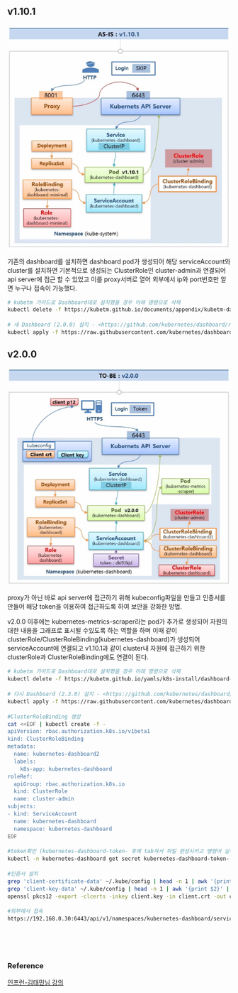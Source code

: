 ## v1.10.1
![dashboard-v1](/devops/kubernetes/image/dashboard-v1.PNG)

기존의 dashboard를 설치하면 dashboard pod가 생성되어 해당 serviceAccount와 cluster를 설치하면 기본적으로 생성되는 ClusterRole인 cluster-admin과 연결되어 api server에 접근 할 수 있었고 이를 proxy서버로 열어 외부에서 ip와 port번호만 알면 누구나 접속이 가능했다.

```sh
# kubetm 가이드로 Dashboard대로 설치했을 경우 아래 명령으로 삭제
kubectl delete -f https://kubetm.github.io/documents/appendix/kubetm-dashboard-v1.10.1.yaml

# 새 Dashboard (2.0.0) 설치 - <https://github.com/kubernetes/dashboard/releases/tag/v2.0.0>
kubectl apply -f https://raw.githubusercontent.com/kubernetes/dashboard/v2.0.0/aio/deploy/recommended.yaml
```

## v2.0.0
![dashboard-v2](/devops/kubernetes/image/dashboard-v2.PNG)

proxy가 아닌 바로 api server에 접근하기 위해 kubeconfig파일을 만들고 인증서를 만들어 해당 token을 이용하여 접근하도록 하여 보안을 강화한 방법.

v2.0.0 이후에는 kubernetes-metrics-scraper라는 pod가 추가로 생성되어 자원의 대한 내용을 그래프로 표시될 수있도록 하는 역할을 하며 이때 같이 clusterRole/ClusterRoleBinding(kubernetes-dashboard)가 생성되어 serviceAccount에 연결되고 v1.10.1과 같이 cluster내 자원에 접근하기 위한 clusterRole과 ClusterRoleBinding에도 연결이 된다.

```sh
# kubetm 가이드로 Dashboard대로 설치했을 경우 아래 명령으로 삭제
kubectl delete -f https://kubetm.github.io/yamls/k8s-install/dashboard-2.3.0.yaml

# 다시 Dashboard (2.3.0) 설치 - <https://github.com/kubernetes/dashboard/releases/tag/v2.3.0>
kubectl apply -f https://raw.githubusercontent.com/kubernetes/dashboard/v2.3.0/aio/deploy/recommended.yaml

#ClusterRoleBinding 생성
cat <<EOF | kubectl create -f -
apiVersion: rbac.authorization.k8s.io/v1beta1
kind: ClusterRoleBinding
metadata:
  name: kubernetes-dashboard2
  labels:
    k8s-app: kubernetes-dashboard
roleRef:
  apiGroup: rbac.authorization.k8s.io
  kind: ClusterRole
  name: cluster-admin
subjects:
- kind: ServiceAccount
  name: kubernetes-dashboard
  namespace: kubernetes-dashboard
EOF

#token확인 (kubernetes-dashboard-token- 후에 tab쳐서 파일 완성시키고 명령어 실행)
kubectl -n kubernetes-dashboard get secret kubernetes-dashboard-token- \-o jsonpath='{.data.token}' | base64 --decode

#인증서 설치
grep 'client-certificate-data' ~/.kube/config | head -n 1 | awk '{print $2}' | base64 -d >> client.crt
grep 'client-key-data' ~/.kube/config | head -n 1 | awk '{print $2}' | base64 -d >> client.key
openssl pkcs12 -export -clcerts -inkey client.key -in client.crt -out client.p12 -name "k8s-master-30"

#외부에서 접속
https://192.168.0.30:6443/api/v1/namespaces/kubernetes-dashboard/services/https:kubernetes-dashboard:/proxy/#/login
```

<br><br><br>

### Reference

[인프런-김태민님 강의](https://www.inflearn.com/course/%EC%BF%A0%EB%B2%84%EB%84%A4%ED%8B%B0%EC%8A%A4-%EA%B8%B0%EC%B4%88/dashboard)
